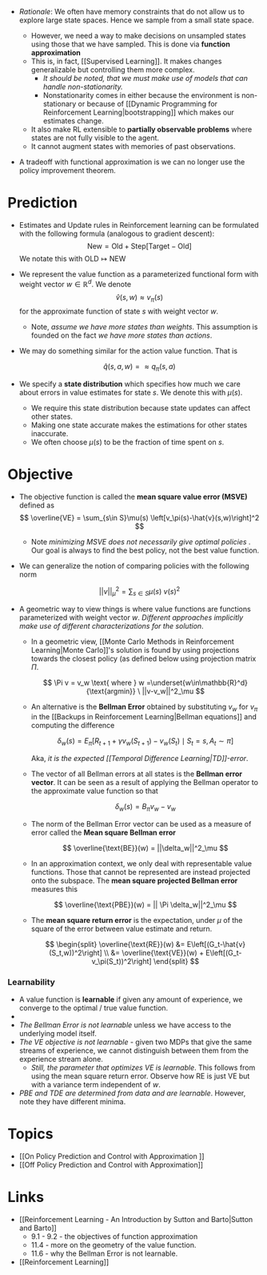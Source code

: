 * *Rationale*: We often have memory constraints that do not allow us to explore large state spaces. Hence we sample from a small state space.
	* However, we need a way to make decisions on unsampled states using those that we have sampled. This is done via **function approximation**
	* This is, in fact, [[Supervised Learning]]. It makes changes generalizable but controlling them more complex.
		* *It should be noted, that we must make use of models that can handle non-stationarity.*
		* Nonstationarity comes in either because the environment is non-stationary or because of [[Dynamic Programming for Reinforcement Learning|bootstrapping]] which makes our estimates change.
	* It also make RL extensible to **partially observable problems** where states are not fully visible to the agent.
	* It cannot augment states with memories of past observations.

* A tradeoff with functional approximation is we can no longer use the policy improvement theorem.
# Prediction
* Estimates and Update rules in Reinforcement learning can be formulated with the following formula (analogous to gradient descent): 
  $$
  \text{New} = \text{Old} + \text{Step} \left[ \text{Target} - \text{Old} \right]
  $$
  We notate this with $\text{OLD}\mapsto \text{NEW}$ 

* We represent the value function as a parameterized functional form with weight vector $w\in \mathbb{R}^d$. We denote 
  $$
  \hat{v}(s,w)\approx v_\pi(s)
  $$
   for the approximate function of state $s$ with weight vector $w$.
	* Note, *assume we have more states than weights*. This assumption is founded on the fact *we have more states than actions*.
* We may do something similar for the action value function. That is 
  
  $$
  \hat{q}(s,a,w) =\approx q_\pi(s,a)
  $$
  
* We specify a **state distribution** which specifies how much we care about errors in value estimates for state $s$. We denote this with $\mu(s)$. 
	* We require this state distribution because state updates can affect other states. 
	* Making one state accurate makes the estimations for other states inaccurate.
	* We often choose $\mu(s)$ to be the fraction of time spent on $s$.

# Objective
* The objective function is called the **mean square value error (MSVE)** defined as 
  $$
  \overline{VE} = \sum_{s\in S}\mu(s) \left[v_\pi(s)-\hat{v}(s,w)\right]^2
  $$
  
	* Note *minimizing MSVE does not necessarily give optimal policies* . Our goal is always to find the best policy, not the best value function.
* We can generalize the notion of comparing policies with the following norm 
  
  $$
  ||v||^2_\mu= \sum_{s\in S}\mu(s) \ v(s)^2
  $$
  
* A geometric way to view things is where value functions are functions parameterized with weight vector $w$. *Different approaches implicitly make use of different characterizations for the solution*.
	* In a geometric view, [[Monte Carlo Methods in Reinforcement Learning|Monte Carlo]]'s solution is found by using projections towards the closest policy (as defined below using projection matrix $\Pi$. 
	  
	  $$
	  \Pi v = v_w \text{   where } w =\underset{w\in\mathbb{R}^d}{\text{argmin}}  \ ||v-v_w||^2_\mu
	  $$

	* An alternative is the **Bellman Error** obtained by substituting $v_w$ for $v_\pi$ in the [[Backups in Reinforcement Learning|Bellman equations]] and computing the difference 
	  
	  $$
	  \delta_{w}(s) = E_\pi[R_{t+1} +\gamma v_w(S_{t+1}) - v_w(S_t) \mid S_t=s, A_t\sim \pi]
	  $$
	  
	  Aka, *it is the expected [[Temporal Difference Learning|TD]]-error*.
	  
	* The vector of all Bellman errors at all states is the  **Bellman error vector**. It can be seen as a result of applying the Bellman operator to the approximate value function so that 
	  
	  $$
	  \delta_w(s) = B_\pi v_w - v_w
	  $$
	  
	* The norm of the Bellman Error vector can be used as a measure of error called the **Mean square Bellman error**
	  
	  $$
	  \overline{\text{BE}}(w) = ||\delta_w||^2_\mu
	  $$

	* In an approximation context, we only deal with representable value functions. Those that cannot be represented are instead projected onto the subspace. The **mean square projected Bellman error** measures this
	  
	  $$
	  \overline{\text{PBE}}(w) = || \Pi \delta_w||^2_\mu
	  $$

	* The **mean square return error** is the expectation, under $\mu$ of the square of the error between value estimate and return.
	  
	  $$
	  \begin{split}
	  \overline{\text{RE}}(w) &= E\left[(G_t-\hat{v}(S_t,w))^2\right] \\ 
	  &= \overline{\text{VE}}(w) + E\left[(G_t-v_\pi(S_t))^2\right]
	  \end{split}
	  $$

### Learnability
* A value function is **learnable** if given any amount of experience, we converge to the optimal / true value function. 
* 
* *The Bellman Error is not learnable* unless we have access to the underlying model itself.
* *The VE objective is not learnable* -  given two MDPs that give the same streams of experience, we cannot distinguish between them from the experience stream alone.
	* *Still, the parameter that optimizes VE is learnable*.  This follows from using the mean square return error. Observe how RE is just VE but with a variance term independent of $w$.
* *PBE and TDE are determined from data and are learnable*.  However, note they have different minima.
# Topics
* [[On Policy Prediction and Control with Approximation ]]
* [[Off Policy Prediction and Control with Approximation]]
# Links
* [[Reinforcement Learning - An Introduction by Sutton and Barto|Sutton and Barto]]
	* 9.1 - 9.2 - the objectives of function approximation
	* 11.4 - more on the geometry of the value function.
	* 11.6 - why the Bellman Error is not learnable.
* [[Reinforcement Learning]]